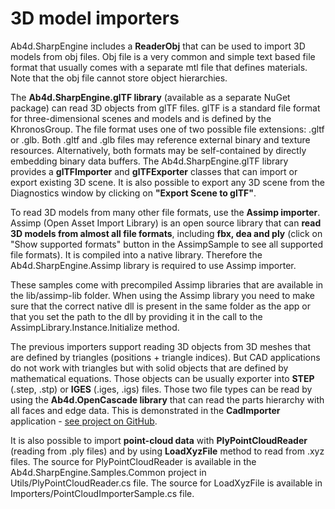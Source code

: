 ﻿# 3D model importers

Ab4d.SharpEngine includes a **ReaderObj** that can be used to import 3D models from obj files. Obj file is a very common and simple text based file format that usually comes with a separate mtl file that defines materials. Note that the obj file cannot store object hierarchies.

The **Ab4d.SharpEngine.glTF library** (available as a separate NuGet package) can read 3D objects from glTF files. glTF is a standard file format for three-dimensional scenes and models and is defined by the KhronosGroup. The file format uses one of two possible file extensions: .gltf or .glb. Both .gltf and .glb files may reference external binary and texture resources. Alternatively, both formats may be self-contained by directly embedding binary data buffers. The Ab4d.SharpEngine.glTF library provides a **glTFImporter** and **glTFExporter** classes that can import or export existing 3D scene. It is also possible to export any 3D scene from the Diagnostics window by clicking on **"Export Scene to glTF"**.

To read 3D models from many other file formats, use the **Assimp importer**. Assimp (Open Asset Import Library) is an open source library that can **read 3D models from almost all file formats**, including **fbx, dea and ply** (click on "Show supported formats" button in the AssimpSample to see all supported file formats). It is compiled into a native library. Therefore the Ab4d.SharpEngine.Assimp library is required to use Assimp importer.

These samples come with precompiled Assimp libraries that are available in the lib/assimp-lib folder. When using the Assimp library you need to make sure that the correct native dll is present in the same folder as the app or that you set the path to the dll by providing it in the call to the AssimpLibrary.Instance.Initialize method.

The previous importers support reading 3D objects from 3D meshes that are defined by triangles (positions + triangle indices). But CAD applications do not work with triangles but with solid objects that are defined by mathematical equations. Those objects can be usually exporter into **STEP** (.step, .stp) or **IGES** (.iges, .igs) files. Those two file types can be read by using the **Ab4d.OpenCascade library** that can read the parts hierarchy with all faces and edge data. This is demonstrated in the **CadImporter** application - [see project on GitHub](https://github.com/ab4d/CadImporter).

It is also possible to import **point-cloud data** with **PlyPointCloudReader** (reading from .ply files) and by using **LoadXyzFile** method to read from .xyz files. The source for PlyPointCloudReader is available in the Ab4d.SharpEngine.Samples.Common project in Utils/PlyPointCloudReader.cs file. The source for LoadXyzFile is available in Importers/PointCloudImporterSample.cs file.